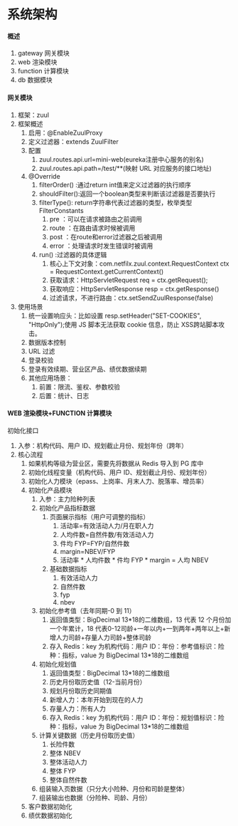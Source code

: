# 系统架构

#### 概述

1. gateway 网关模块
2. web 渲染模块
3. function 计算模块
4. db 数据模块



#### 网关模块

1. 框架：zuul
2. 框架概述
   1. 启用：@EnableZuulProxy
   2. 定义过滤器：extends ZuulFilter
   3. 配置
      1. zuul.routes.api.url=mini-web(eureka注册中心服务的别名)
      2. zuul.routes.api.path=/test/**(映射 URL 对应服务的接口地址)
   4. @Override
      1. filterOrder() :通过return int值来定义过滤器的执行顺序
      2. shouldFilter():返回一个boolean类型来判断该过滤器是否要执行
      3. filterType(): return字符串代表过滤器的类型，枚举类型 FilterConstants
         1. pre ：可以在请求被路由之前调用
         2. route ：在路由请求时候被调用
         3. post ：在route和error过滤器之后被调用
         4. error ：处理请求时发生错误时被调用
      4. run() :过滤器的具体逻辑
         1. 核心上下文对象：com.netfilx.zuul.context.RequestContext ctx = RequestContext.getCurrentContext()
         2. 获取请求：HttpServletRequest req = ctx.getRequest(); 
         3. 获取响应：HttpServletResponse resp = ctx.getResponse()
         4. 过滤请求，不进行路由：ctx.setSendZuulResponse(false)
3. 使用场景
   1. 统一设置响应头：比如设置 resp.setHeader("SET-COOKIES", "HttpOnly");使用 JS 脚本无法获取 cookie 信息，防止 XSS跨站脚本攻击。
   2. 数据版本控制
   3. URL 过滤
   4. 登录校验
   5. 登录有效续期、营业区产品、绩优数据续期
   6. 其他应用场景：
      1. 前置：限流、鉴权、参数校验
      2. 后置：统计、日志



#### WEB 渲染模块+FUNCTION 计算模块

初始化接口

1. 入参：机构代码、用户 ID、规划截止月份、规划年份（跨年）
2. 核心流程
   1. 如果机构等级为营业区，需要先将数据从 Redis 导入到 PG 库中
   2. 初始化线程变量（机构代码、用户 ID、规划截止月份、规划年份）
   3. 初始化人力模块（epass、上岗率、月末人力、脱落率、增员率）
   4. 初始化产品模块
      1. 入参：主力险种列表
      2. 初始化产品指标数据
         1. 页面展示指标（用户可调整的指标）
            1. 活动率=有效活动人力/月在职人力
            2. 人均件数=自然件数/有效活动人力
            3. 件均 FYP=FYP/自然件数
            4. margin=NBEV/FYP
            5. 活动率 * 人均件数 * 件均 FYP * margin = 人均 NBEV
         2. 基础数据指标
            1. 有效活动人力
            2. 自然件数
            3. fyp
            4. nbev
      3. 初始化参考值（去年同期-0 到 11）
         1. 返回值类型：BigDecimal 13*18的二维数组，13 代表 12 个月份加一个年累计，18 代表0-12司龄+一年以内+一到两年+两年以上+新增人力司龄+存量人力司龄+整体司龄
         2. 存入 Redis：key 为机构代码：用户 ID：年份：参考值标识：险种：指标，value 为 BigDecimal 13*18的二维数组
      4. 初始化规划值
         1. 返回值类型：BigDecimal 13*18的二维数组
         2. 历史月份取历史值（12-当前月份）
         3. 规划月份取历史同期值
         4. 新增人力：本年开始到现在的人力
         5. 存量人力：所有人力
         6. 存入 Redis：key 为机构代码：用户 ID：年份：规划值标识：险种：指标，value 为 BigDecimal 13*18的二维数组
      5. 计算关键数据（历史月份取历史值）
         1. 长险件数
         2. 整体 NBEV
         3. 整体活动人力
         4. 整体 FYP
         5. 整体自然件数
      6. 组装输入页数据（只分大小险种、月份和司龄是整体）
      7. 组装输出也数据（分险种、司龄、月份）
   5. 客户数据初始化
   6. 绩优数据初始化



